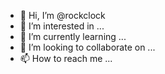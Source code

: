 - 👋 Hi, I’m @rockclock
- 👀 I’m interested in ...
- 🌱 I’m currently learning ...
- 💞️ I’m looking to collaborate on ...
- 📫 How to reach me ...

<!---
rockclock/rockclock is a ✨ special ✨ repository because its `README.md` (this file) appears on your GitHub profile.
You can click the Preview link to take a look at your changes.
--->
